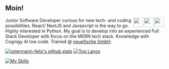 ## Moin! 
<a href="mailto:ostermann-felix@web.de?subject=[GitHub]%20Source%20Han%20Sans"><img align="right" src="https://cdn2.iconfinder.com/data/icons/font-awesome/1792/envelope-square-512.png" height="30" width="30"/></a>
<a href="https://www.linkedin.com/in/felixostermann/" target="blank"><img align="right" src="https://cdn2.iconfinder.com/data/icons/font-awesome/1792/linkedin-square-512.png" height="30" width="30"/></a>
<a href="https://twitter.com/thebearfelix">
  <img align="right" src="https://cdn2.iconfinder.com/data/icons/font-awesome/1792/twitter-square-512.png" height="30" width="30"/></a>

Junior Software Developer curious for new tech- and coding possibilities. React/ NextJS and Javascript is the way to go. Highly interested in Python. My goal is to develop into an experienced Full Stack Developer with focus on the MERN tech stack. Knowledge with Cognigy AI low code.
Trained @ [neuefische GmbH](https://www.neuefische.de/).

[![ostermann-felix's github stats](https://github-readme-stats.vercel.app/api?username=ostermann-felix&theme=codeSTACKr)](https://github.com/anuraghazra/github-readme-stats) [![Top Langs](https://github-readme-stats.vercel.app/api/top-langs/?username=ostermann-felix&layout=compact&theme=codeSTACKr)](https://github.com/anuraghazra/github-readme-stats)


[![My Skills](https://skills.thijs.gg/icons?i=js,ts,react,mongodb,nodejs,html,css,figma)](https://skills.thijs.gg)
